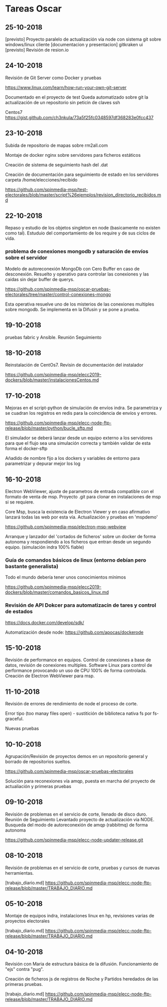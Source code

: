 # Tareas Oscar

## 25-10-2018

[previsto] Proyecto paralelo de actualización vía node con sistema git sobre windows/linux cliente
[documentacion y presentacion] gitkraken ui
[previsto] Revisión de resion.io


## 24-10-2018

Revisión de Git Server como Docker y pruebas

https://www.linux.com/learn/how-run-your-own-git-server

Documentado en el proyecto de test
Queda automatizado sobre git la actualización de un repositorio sin peticin de claves ssh

Centos7
https://gist.github.com/ch3nkula/73a5f25fc0348597df368283e0fcc437


## 23-10-2018

Subida de repositorio de mapas sobre rm2all.com

Montaje de docker nginx sobre servidores para ficheros estáticos

Creación de sistema de seguimiento hash del .dat

Creación de documentación para seguimiento de estado en los servidores carpeta /home/elecciones/recibido

https://github.com/spinmedia-msp/test-electorales/blob/master/script%26ejemplos/revision_directorio_recibidos.md


## 22-10-2018

Repaso y estudio de los objetos singleton en node (basicamente no existen como tal).
Estuduio del comportamiento de los require y de sus ciclos de vida.

### problema de conexiones mongodb y saturación de envíos sobre el servidor
Modelo de autoreconexión MongoDb con Cero Buffer en caso de desconexión.
Resuelto y operativo para controlar las conexiones y las caidas sin dejar buffer de querys.

https://github.com/spinmedia-msp/oscar-pruebas-electorales/tree/master/control-conexiones-mongo

Esta operativa resuelve uno de los misterios de las conexiones multiples sobre mongodb.
Se implementa en la Difusin y se pone a prueba.

## 19-10-2018
pruebas fabric y Ansible.
Reunión Seguimiento

## 18-10-2018
Reinstalación de CentOs7. Revisin de documentación del instalador

  https://github.com/spinmedia-msp/elecc2019-dockers/blob/master/instalacionesCentos.md

## 17-10-2018
Mejoras en el script-python de simulación de envíos indra.
Se parametriza y se cuadran los registros en redis para la coincidencia de envíos y errores.

  https://github.com/spinmedia-msp/elecc-node-ftp-release/blob/master/python/bucle_sftp.md

El simulador se deberá lanzar desde un equipo externo a los servidores para que el flujo sea una simulación correcta y también validar de esta forma el docker-sftp

Añadido de nombre fijo a los dockers y variables de entorno para parametrizar y depurar mejor los log

## 16-10-2018
Electron WebViewer, ajuste de parametros de entrada compatible con el formato de venta de msp. Proyecto .git para clonar en instalaciones de msp si se requiere.

Core Msp, busca la existencia de Electron Viewer y en caso afirmativo lanzará todas las web por esta vía.
Actualización y pruebas en 'mspdemo'

https://github.com/spinmedia-msp/electron-msp-webview

Arranque y lanzador del 'cortados de ficheros' sobre un docker de forma autonoma y respondiendo a los ficheros que entran desde un segundo equipo. (simulación indra 100% fiable)

### Guía de comandos básicos de linux (entorno debían pero bastante generalista)
Todo el mundo debería tener unos conocimientos mínimos

https://github.com/spinmedia-msp/elecc2019-dockers/blob/master/comandos_basicos_linux.md

### Revisión de API Dokcer para automatizacin de tares y control de estados

https://docs.docker.com/develop/sdk/

Automatización desde node:
https://github.com/apocas/dockerode

## 15-10-2018
Revisión de performance en equipos. Control de conexiones a base de datos, revisión de conexiones multiples. Software Linux para control de performance provocando un uso de CPU 100% de forma controlada.
Creación de Electron WebViewer para msp.

## 11-10-2018
Revisión de errores de rendimiento de node el proceso de corte.

Error tipo (too manay files open) - sustitición de biblioteca nativa fs por fs-graceful.

Nuevas pruebas

## 10-10-2018
Agrupación/Revisión de proyectos demos en un repositorio general y borrado de repositorios sueltos.

https://github.com/spinmedia-msp/oscar-pruebas-electorales

Solución para reconexiones vía amqp, puesta en marcha del proyecto de actualiación y primeras pruebas

## 09-10-2018
Revisión de problemas en el servicio de corte, llenado de disco duro.
Reunión de Seguimiento
Levantado proyecto de actualización via NODE.
Busqueda del modo de autoreconexión de amqp (rabbitmq) de forma autonoma

https://github.com/spinmedia-msp/elecc-node-updater-release.git

## 08-10-2018
Revisión de problemas en el servicio de corte, pruebas y cursos de nuevas herramientas.

[trabajo_diario.md]
https://github.com/spinmedia-msp/elecc-node-ftp-release/blob/master/TRABAJO_DIARIO.md

## 05-10-2018
Montaje de equipos indra, instalaciones linux en hp, revisiones varias de proyectos electorales

[trabajo_diario.md]
https://github.com/spinmedia-msp/elecc-node-ftp-release/blob/master/TRABAJO_DIARIO.md

## 04-10-2018
Revisión con Maria de estructura básica de la difusión. Funcionamiento de "ejs" contra "pug".

Creación de ficheros js de registros de Noche y Partidos heredados de las primeras pruebas.

[trabajo_diario.md]
https://github.com/spinmedia-msp/elecc-node-ftp-release/blob/master/TRABAJO_DIARIO.md
